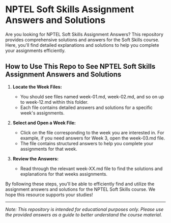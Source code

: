 # NPTEL Soft Skills Assignment Answers and Solutions

Are you looking for NPTEL Soft Skills Assignment Answers? This repository provides comprehensive solutions and answers for the Soft Skills course. Here, you'll find detailed explanations and solutions to help you complete your assignments efficiently.

## How to Use This Repo to See NPTEL Soft Skills Assignment Answers and Solutions

1. **Locate the Week Files:**
   - You should see files named week-01.md, week-02.md, and so on up to week-12.md within this folder.
   - Each file contains detailed answers and solutions for a specific week's assignments.

2. **Select and Open a Week File:**
   - Click on the file corresponding to the week you are interested in. For example, if you need answers for Week 3, open the week-03.md file.
   - The file contains structured answers to help you complete your assignments for that week.

3. **Review the Answers:**
   - Read through the relevant week-XX.md file to find the solutions and explanations for that weeks assignments.

By following these steps, you'll be able to efficiently find and utilize the assignment answers and solutions for the NPTEL Soft Skills course. We hope this resource supports your studies!

---
*Note: This repository is intended for educational purposes only. Please use the provided answers as a guide to better understand the course material.*